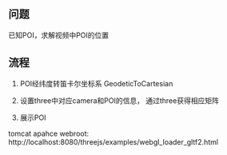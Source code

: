 ## 问题

已知POI，求解视频中POI的位置


## 流程

1. POI经纬度转笛卡尔坐标系
GeodeticToCartesian

2. 设置three中对应camera和POI的信息， 通过three获得相应矩阵

3. 展示POI





tomcat apahce 
webroot: http://localhost:8080/threejs/examples/webgl_loader_gltf2.html